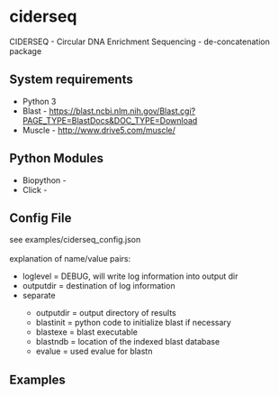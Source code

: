 # ciderseq
CIDERSEQ - Circular DNA Enrichment Sequencing - de-concatenation package

<H2>System requirements</H2>

<ul>
	<li>Python 3</li>
	<li>Blast - <a href="https://blast.ncbi.nlm.nih.gov/Blast.cgi?PAGE_TYPE=BlastDocs&DOC_TYPE=Download" target=_blank>https://blast.ncbi.nlm.nih.gov/Blast.cgi?PAGE_TYPE=BlastDocs&DOC_TYPE=Download</a> </l>
	<li>Muscle - <a href="http://www.drive5.com/muscle/" target=_blank>http://www.drive5.com/muscle/</a> </li>
</ul>

<H2>Python Modules</H2>
<ul>
	<li>Biopython - </li>
	<li>Click - </li>

</ul>

<H2>Config File</H2>

<p>see examples/ciderseq_config.json<br><br>
explanation of name/value pairs:<br>
<ul>
<li>loglevel = DEBUG, will write log information into output dir</li>
<li>outputdir = destination of log information</li>
<li>separate</li>
<ul>
	<li>outputdir = output directory of results</li>
	<li>blastinit = python code to initialize blast if necessary</li>
	<li>blastexe = blast executable </li>
	<li>blastndb = location of the indexed blast database</li>
	<li>evalue = used evalue for blastn</li>
</ul>
</ul>

</p>

<H2>Examples</H2>


